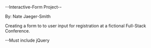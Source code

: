 --Interactive-Form Project--

By: Nate Jaeger-Smith

Creating a form to to user input for registration at a fictional Full-Stack Conference.

--Must include jQuery
